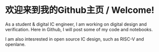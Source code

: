 # 欢迎来到我的Github主页 / Welcome!



As a student & digital IC engineer, I am working on digital design and verification. Here in Github, I will post some of my code and notebooks.


I am also intesrested in open source IC design, such as RISC-V and openlane.

